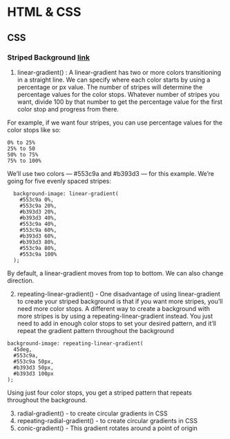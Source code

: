 # HTML & CSS

## CSS

### Striped Background [link](https://blog.logrocket.com/5-ways-implement-striped-background-css-only/#linear-gradient-striped-background)

1. linear-gradient() : A linear-gradient has two or more colors transitioning in a straight line. We can specify where each color starts by using a percentage or px value. The number of stripes will determine the percentage values for the color stops. Whatever number of stripes you want, divide 100 by that number to get the percentage value for the first color stop and progress from there.

For example, if we want four stripes, you can use percentage values for the color stops like so:

```
0% to 25%
25% to 50
50% to 75%
75% to 100%
```

We’ll use two colors — #553c9a and #b393d3 — for this example. We’re going for five evenly spaced stripes:

```
  background-image: linear-gradient(
    #553c9a 0%,
    #553c9a 20%,
    #b393d3 20%,
    #b393d3 40%,
    #553c9a 40%,
    #553c9a 60%,
    #b393d3 60%,
    #b393d3 80%,
    #553c9a 80%,
    #553c9a 100%
  );
```

By default, a linear-gradient moves from top to bottom. We can also change direction.

2. repeating-linear-gradient() - One disadvantage of using linear-gradient to create your striped background is that if you want more stripes, you’ll need more color stops.
   A different way to create a background with more stripes is by using a repeating-linear-gradient instead. You just need to add in enough color stops to set your desired pattern, and it’ll repeat the gradient pattern throughout the background

```
background-image: repeating-linear-gradient(
  45deg,
  #553c9a,
  #553c9a 50px,
  #b393d3 50px,
  #b393d3 100px
);
```

Using just four color stops, you get a striped pattern that repeats throughout the background.

3. radial-gradient() - to create circular gradients in CSS
4. repeating-radial-gradient() - to create circular gradients in CSS
5. conic-gradient() - This gradient rotates around a point of origin
